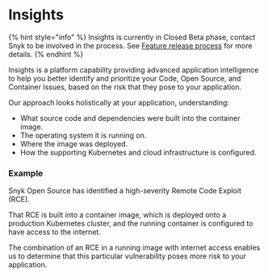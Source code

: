 # Insights

{% hint style="info" %}
Insights is currently in Closed Beta phase, contact Snyk to be involved in the process. See [Feature release process](../../more-info/snyk-feature-release-process.md) for more details.
{% endhint %}

Insights is a platform capability providing advanced application intelligence to help you better identify and prioritize your Code, Open Source, and Container Issues, based on the risk that they pose to your application.

Our approach looks holistically at your application, understanding:

* What source code and dependencies were built into the container image.
* The operating system it is running on.
* Where the image was deployed.
* How the supporting Kubernetes and cloud infrastructure is configured.&#x20;

### Example

Snyk Open Source has identified a high-severity Remote Code Exploit (RCE).&#x20;

That RCE is built into a container image, which is deployed onto a production Kubernetes cluster, and the running container is configured to have access to the internet.&#x20;

The combination of an RCE in a running image with internet access enables us to determine that this particular vulnerability poses more risk to your application.

